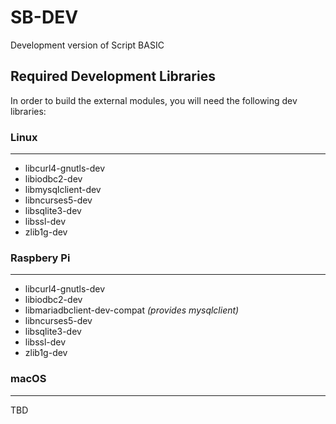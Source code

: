 # SB-DEV

Development version of Script BASIC

## Required Development Libraries
In order to build the external modules, you will need the following dev libraries:

### Linux
---
* libcurl4-gnutls-dev
* libiodbc2-dev
* libmysqlclient-dev
* libncurses5-dev
* libsqlite3-dev
* libssl-dev
* zlib1g-dev

### Raspbery Pi
---
* libcurl4-gnutls-dev
* libiodbc2-dev
* libmariadbclient-dev-compat *(provides mysqlclient)*
* libncurses5-dev
* libsqlite3-dev
* libssl-dev
* zlib1g-dev

### macOS
---
TBD

